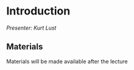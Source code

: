 # Introduction

*Presenter: Kurt Lust*

## Materials

Materials will be made available after the lecture

<!--
<video src="https://462000265.lumidata.eu/2day-20251020/recordings/I101-Introduction.mp4" controls="controls"></video>
-->

<!--
-   A video recording will follow.
-->

<!--
-   [Slides](https://462000265.lumidata.eu/2day-20251020/files/LUMI-2day-20251020-I101-IntroductionCourse.pdf)

Archived materials on LUMI:

-   Slides: `/appl/local/training/2day-20251020/files/LUMI-2day-20251020-I101-IntroductionCourse.pdf`

-   Recording: `/appl/local/training/2day-20251020/recordings/I101-Introduction.mp4`
-->

